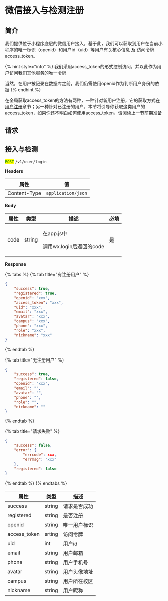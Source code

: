 # 微信接入与检测注册

## 简介

我们提供位于小程序底层的微信用户接入，基于此，我们可以获取到用户在当前小程序的唯一标识（openid）和用户id（uid）等用户有关核心信息 及 访问令牌access\_token。

{% hint style="info" %}
我们采用access\_token的形式控制访问，并以此作为用户访问我们其他服务的唯一令牌

当然，在用户被记录在数据库之前，我们仍需使用openid作为判断用户身份的依据
{% endhint %}

在全局获取access\_token的方法有两种，一种针对新用户注册，它的获取方式在[用户注册](../user/register.md)章节；另一种针对已注册的用户，本节将引导你获取这类用户的access\_token，如果你还不明白如何使用access\_token，请阅读上一节[前期准备](prepare.md)

## 请求

## 接入与检测

<mark style="color:green;">`POST`</mark> `/v1/user/login`

**Headers**

| 属性           | 值                  |
| ------------ | ------------------ |
| Content-Type | `application/json` |

**Body**

| 属性   | 类型     | 描述                                       | 必填 |
| ---- | ------ | ---------------------------------------- | -- |
| code | string | <p>在app.js中</p><p>调用wx.login后返回的code</p> | 是  |

**Response**

{% tabs %}
{% tab title="有注册用户" %}
```json
{
	"success": true,
	"registered": true,
	"openid": "xxx",
	"access_token": "xxx",
	"uid": "xxx",
	"email": "xxx",
	"avatar": "xxx",
	"campus": "xxx",
	"phone": "xxx",
	"role": "xxx",
	"nickname": "xxx"
}
```
{% endtab %}

{% tab title="无注册用户" %}
```json
{
	"success": true,
	"registered": false,
	"openid": "xxx",
	"email": "",
	"avatar": "",
	"phone": "",
	"role": "",
	"nickname": ""
}
```
{% endtab %}

{% tab title="请求失败" %}
```json
{
	"success": false,
	"error": {
		"errcode": xxx,
		"errmsg": "xxx"
	},
	"registered": false
}
```
{% endtab %}
{% endtabs %}

| 属性            | 类型     | 描述     |
| ------------- | ------ | ------ |
| success       | string | 请求是否成功 |
| registered    | string | 是否注册   |
| openid        | string | 唯一用户标识 |
| access\_token | srting | 访问令牌   |
| uid           | int    | 用户id   |
| email         | string | 用户邮箱   |
| phone         | string | 用户手机号  |
| avatar        | string | 用户头像地址 |
| campus        | string | 用户所在校区 |
| nickname      | string | 用户昵称   |
